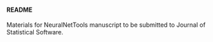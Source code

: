 #### README 

Materials for NeuralNetTools manuscript to be submitted to Journal of Statistical Software.